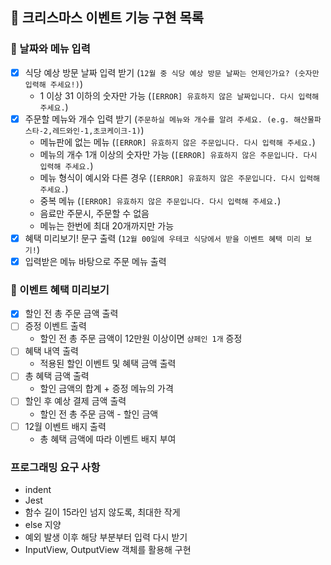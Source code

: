 ## 🎄 크리스마스 이벤트 기능 구현 목록

### 📌 날짜와 메뉴 입력

- [x] 식당 예상 방문 날짜 입력 받기 (`12월 중 식당 예상 방문 날짜는 언제인가요? (숫자만 입력해 주세요!)`)
  - 1 이상 31 이하의 숫자만 가능 (`[ERROR] 유효하지 않은 날짜입니다. 다시 입력해주세요.`)
- [x] 주문할 메뉴와 개수 입력 받기 (`주문하실 메뉴와 개수를 알려 주세요. (e.g. 해산물파스타-2,레드와인-1,초코케이크-1)`)
  - 메뉴판에 없는 메뉴 (`[ERROR] 유효하지 않은 주문입니다. 다시 입력해 주세요.`)
  - 메뉴의 개수 1개 이상의 숫자만 가능 (`[ERROR] 유효하지 않은 주문입니다. 다시 입력해 주세요.`)
  - 메뉴 형식이 예시와 다른 경우 (`[ERROR] 유효하지 않은 주문입니다. 다시 입력해 주세요.`)
  - 중복 메뉴 (`[ERROR] 유효하지 않은 주문입니다. 다시 입력해 주세요.`)
  - 음료만 주문시, 주문할 수 없음
  - 메뉴는 한번에 최대 20개까지만 가능
- [x] 혜택 미리보기! 문구 출력 (`12월 00일에 우테코 식당에서 받을 이벤트 혜택 미리 보기!`)
- [x] 입력받은 메뉴 바탕으로 주문 메뉴 출력

### 📌 이벤트 혜택 미리보기

- [x] 할인 전 총 주문 금액 출력
- [ ] 증정 이벤트 출력
  - 할인 전 총 주문 금액이 12만원 이상이면 `샴페인 1개` 증정
- [ ] 혜택 내역 출력
  - 적용된 할인 이벤트 및 혜택 금액 출력
- [ ] 총 혜택 금액 출력
  - 할인 금액의 합계 + 증정 메뉴의 가격
- [ ] 할인 후 예상 결제 금액 출력
  - 할인 전 총 주문 금액 - 할인 금액
- [ ] 12월 이벤트 배지 출력
  - 총 혜택 금액에 따라 이벤트 배지 부여

### 프로그래밍 요구 사항

- indent
- Jest
- 함수 길이 15라인 넘지 않도록, 최대한 작게
- else 지양
- 예외 발생 이후 해당 부분부터 입력 다시 받기
- InputView, OutputView 객체를 활용해 구현
